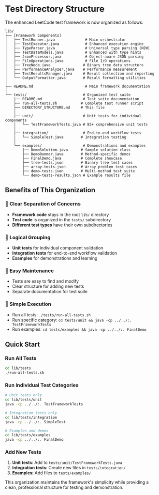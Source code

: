 # Test Directory Structure

The enhanced LeetCode test framework is now organized as follows:

```plaintext
lib/
├── [Framework Components]
│   ├── TestRunner.java              # Main orchestrator
│   ├── TestExecutor.java            # Enhanced execution engine
│   ├── TypeParser.java              # Universal type parsing (NEW)
│   ├── TestDataModels.java          # Enhanced with type hints
│   ├── JsonProcessor.java           # Object-aware JSON parsing
│   ├── FileOperations.java          # File I/O operations
│   ├── TreeNode.java               # Binary tree data structure
│   ├── PerformanceAnalyzer.java    # Performance measurement
│   ├── TestResultsManager.java     # Result collection and reporting
│   └── OutputFormatter.java        # Result formatting utilities
│
├── README.md                        # Main framework documentation
│
└── tests/                          # Organized test suite
    ├── README.md                   # Test suite documentation
    ├── run-all-tests.sh           # Complete test runner script
    ├── DIRECTORY_STRUCTURE.md     # This file
    │
    ├── unit/                       # Unit tests for individual components
    │   └── TestFrameworkTests.java # 85+ comprehensive unit tests
    │
    ├── integration/                # End-to-end workflow tests
    │   └── SimpleTest.java        # Integration testing
    │
    └── examples/                   # Demonstrations and examples
        ├── DemoSolution.java      # Sample solution class
        ├── DemoRunner.java        # Method-specific demos
        ├── FinalDemo.java         # Complete showcase
        ├── tree-tests.json        # Binary tree test cases
        ├── array-tests.json       # Array problem test cases
        ├── demo-tests.json        # Multi-method test suite
        └── demo-tests-results.json # Example results file
```

## Benefits of This Organization

### 🎯 **Clear Separation of Concerns**

- **Framework code** stays in the root `lib/` directory
- **Test code** is organized in the `tests/` subdirectory
- **Different test types** have their own subdirectories

### 📁 **Logical Grouping**

- **Unit tests** for individual component validation
- **Integration tests** for end-to-end workflow validation
- **Examples** for demonstrations and learning

### 🔧 **Easy Maintenance**

- Tests are easy to find and modify
- Clear structure for adding new tests
- Separate documentation for test suite

### 🚀 **Simple Execution**

- Run all tests: `./tests/run-all-tests.sh`
- Run specific category: `cd tests/unit && java -cp ../../:. TestFrameworkTests`
- Run examples: `cd tests/examples && java -cp ../../:. FinalDemo`

## Quick Start

### Run All Tests

```bash
cd lib/tests
./run-all-tests.sh
```

### Run Individual Test Categories

```bash
# Unit tests only
cd lib/tests/unit
java -cp ../../:. TestFrameworkTests

# Integration tests only
cd lib/tests/integration
java -cp ../../:. SimpleTest

# Examples and demos
cd lib/tests/examples
java -cp ../../:. FinalDemo
```

### Add New Tests

1. **Unit tests**: Add to `tests/unit/TestFrameworkTests.java`
2. **Integration tests**: Create new files in `tests/integration/`
3. **Examples**: Add files to `tests/examples/`

This organization maintains the framework's simplicity while providing a clean, professional structure for testing and demonstration.
